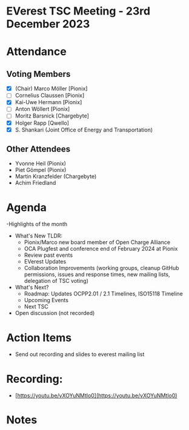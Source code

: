 # EVerest TSC Meeting - 23rd December 2023

# Attendance

## Voting Members

- [x] (Chair) Marco Möller [Pionix]
- [ ] Cornelius Claussen [Pionix]
- [x] Kai-Uwe Hermann [Pionix]
- [ ] Anton Wöllert [Pionix]
- [ ] Moritz Barsnick [Chargebyte]
- [x] Holger Rapp [Qwello]
- [x] S. Shankari (Joint Office of Energy and Transportation)

## Other Attendees
- Yvonne Heil (Pionix)
- Piet Gömpel (Pionix)
- Martin Kranzfelder (Chargebyte)
- Achim Friedland

# Agenda

-Highlights of the month
- What's New TLDR:
    - Pionix/Marco new board member of Open Charge Alliance
    - OCA Plugfest and conference end of February 2024 at Pionix
    - Review past events
    - EVerest Updates
    - Collaboration Improvements (working groups, cleanup GitHub permissions, issues and response times, new mailing lists, delegation of TSC voting)
- What's Next?
    - Roadmap: Updates OCPP2.01 / 2.1 Timelines, ISO15118 Timeline
    - Upcoming Events
    - Next TSC
- Open discussion (not recorded)

# Action Items
- Send out recording and slides to everest mailing list

# Recording:
- [https://youtu.be/vXOYuNMtlo0](https://youtu.be/vXOYuNMtlo0)

# Notes
